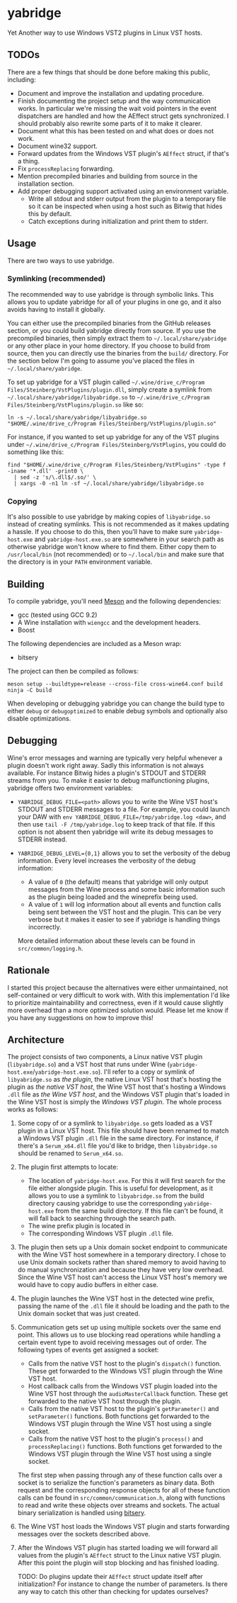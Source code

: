 # yabridge

Yet Another way to use Windows VST2 plugins in Linux VST hosts.

## TODOs

There are a few things that should be done before making this public, including:

- Document and improve the installation and updating procedure.
- Finish documenting the project setup and the way communication works. In
  particular we're missing the wait void pointers in the event dispatchers are
  handled and how the AEffect struct gets synchronized. I should probably also
  rewrite some parts of it to make it clearer.
- Document what this has been tested on and what does or does not work.
- Document wine32 support.
- Forward updates from the Windows VST plugin's `AEffect` struct, if that's a
  thing.
- Fix `processReplacing` forwarding.
- Mention precompiled binaries and building from source in the installation section.
- Add proper debugging support activated using an environment variable.
  - Write all stdout and stderr output from the plugin to a temporary file so it
    can be inspected when using a host such as Bitwig that hides this by
    default.
  - Catch exceptions during initialization and print them to stderr.

## Usage

There are two ways to use yabridge.

### Symlinking (recommended)

The recommended way to use yabridge is through symbolic links. This allows you
to update yabridge for all of your plugins in one go, and it also avoids having
to install it globally.

You can either use the precompiled binaries from the GitHub releases section, or
you could build yabridge directly from source. If you use the precompiled
binaries, then simply extract them to `~/.local/share/yabridge` or any other
place in your home directory. If you choose to build from source, then you can
directly use the binaries from the `build/` directory. For the section below I'm
going to assume you've placed the files in `~/.local/share/yabridge`.

To set up yabridge for a VST plugin called
`~/.wine/drive_c/Program Files/Steinberg/VstPlugins/plugin.dll`, simply create a
symlink from `~/.local/share/yabridge/libyabridge.so` to
`~/.wine/drive_c/Program Files/Steinberg/VstPlugins/plugin.so` like so:

```shell
ln -s ~/.local/share/yabridge/libyabridge.so "$HOME/.wine/drive_c/Program Files/Steinberg/VstPlugins/plugin.so"
```

For instance, if you wanted to set up yabridge for any of the VST plugins under
`~/.wine/drive_c/Program Files/Steinberg/VstPlugins`, you could do something
like this:

```shell
find "$HOME/.wine/drive_c/Program Files/Steinberg/VstPlugins" -type f -iname '*.dll' -print0 \
  | sed -z 's/\.dll$/.so/' \
  | xargs -0 -n1 ln -sf ~/.local/share/yabridge/libyabridge.so
```

### Copying

It's also possible to use yabridge by making copies of `libyabridge.so` instead
of creating symlinks. This is not recommended as it makes updating a hassle. If
you choose to do this, then you'll have to make sure `yabridge-host.exe` and
`yabridge-host.exe.so` are somewhere in your search path as otherwise yabridge
won't know where to find them. Either copy them to `/usr/local/bin` (not
recommended) or to `~/.local/bin` and make sure that the directory is in your
`PATH` environment variable.

## Building

To compile yabridge, you'll need [Meson](https://mesonbuild.com/index.html) and
the following dependencies:

- gcc (tested using GCC 9.2)
- A Wine installation with `wiengcc` and the development headers.
- Boost

The following dependencies are included as a Meson wrap:

- bitsery

The project can then be compiled as follows:

```shell
meson setup --buildtype=release --cross-file cross-wine64.conf build
ninja -C build
```

When developing or debugging yabridge you can change the build type to either
`debug` or `debugoptimized` to enable debug symbols and optionally also disable
optimizations.

## Debugging

Wine's error messages and warning are typically very helpful whenever a plugin
doesn't work right away. Sadly this information is not always available. For
instance Bitwig hides a plugin's STDOUT and STDERR streams from you. To make it
easier to debug malfunctioning plugins, yabridge offers two environment
variables:

- `YABRIDGE_DEBUG_FILE=<path>` allows you to write the Wine VST host's STDOUT
  and STDERR messages to a file. For example, you could launch your DAW with
  `env YABRIDGE_DEBUG_FILE=/tmp/yabridge.log <daw>`,
  and then use `tail -F /tmp/yabridge.log` to keep track of that file. If this
  option is not absent then yabridge will write its debug messages to STDERR
  instead.
- `YABRIDGE_DEBUG_LEVEL={0,1}` allows you to set the verbosity of the debug
  information. Every level increases the verbosity of the debug information:

  - A value of `0` (the default) means that yabridge will only output messages
    from the Wine process and some basic information such as the plugin being
    loaded and the wineprefix being used.
  - A value of `1` will log information about all events and function calls
    being sent between the VST host and the plugin. This can be very verbose but
    it makes it easier to see if yabridge is handling things incorrectly.

  More detailed information about these levels can be found in
  `src/common/logging.h`.

## Rationale

I started this project because the alternatives were either unmaintained, not
self-contained or very difficult to work with. With this implementation I'd like
to prioritize maintainability and correctness, even if it would cause slightly
more overhead than a more optimized solution would. Please let me know if you
have any suggestions on how to improve this!

## Architecture

The project consists of two components, a Linux native VST plugin
(`libyabridge.so`) and a VST host that runs under Wine
(`yabridge-host.exe`/`yabridge-host.exe.so`). I'll refer to a copy or symlink of
`libyabridge.so` as _the plugin_, the native Linux VST host that's hosting the
plugin as _the native VST host_, the Wine VST host that's hosting a Windows
`.dll` file as _the Wine VST host_, and the Windows VST plugin that's loaded in
the Wine VST host is simply the _Windows VST plugin_. The whole process works as
follows:

1. Some copy of or a symlink to `libyabridge.so` gets loaded as a VST plugin in
   a Linux VST host. This file should have been renamed to match a Windows VST
   plugin `.dll` file in the same directory. For instance, if there's a
   `Serum_x64.dll` file you'd like to bridge, then `libyabridge.so` should be
   renamed to `Serum_x64.so`.
2. The plugin first attempts to locate:

   - The location of `yabridge-host.exe`. For this it will first search for the
     file either alongside plugin. This is useful for development, as it allows
     you to use a symlink to `libyabridge.so` from the build directory causing
     yabridge to use the corresponding `yabridge-host.exe` from the same build
     directory. If this file can't be found, it will fall back to searching
     through the search path.
   - The wine prefix plugin is located in
   - The corresponding Windows VST plugin `.dll` file.

3. The plugin then sets up a Unix domain socket endpoint to communicate with the
   Wine VST host somewhere in a temporary directory. I chose to use Unix domain
   sockets rather than shared memory to avoid having to do manual
   synchronization and because they have very low overhead. Since the Wine VST
   host can't access the Linux VST host's memory we would have to copy audio
   buffers in either case.
4. The plugin launches the Wine VST host in the detected wine prefix, passing
   the name of the `.dll` file it should be loading and the path to the Unix
   domain socket that was just created.
5. Communication gets set up using multiple sockets over the same end point.
   This allows us to use blocking read operations while handling a certain event
   type to avoid receiving messages out of order. The following types of events
   get assigned a socket:

   - Calls from the native VST host to the plugin's `dispatch()` function. These
     get forwarded to the Windows VST plugin through the Wine VST host.
   - Host callback calls from the Windows VST plugin loaded into the Wine VST
     host through the `audioMasterCallback` function. These get forwarded to the
     native VST host through the plugin.
   - Calls from the native VST host to the plugin's `getParameter()` and
     `setParameter()` functions. Both functions get forwarded to the Windows VST plugin
     through the Wine VST host using a single socket.
   - Calls from the native VST host to the plugin's `process()` and
     `processReplacing()` functions. Both functions get forwarded to the Windows
     VST plugin through the Wine VST host using a single socket.

   The first step when passing through any of these function calls over a socket
   is to serialize the function's parameters as binary data. Both request and
   the corresponding response objects for all of these function calls can be
   found in `src/common/communication.h`, along with functions to read and write
   these objects over streams and sockets. The actual binary serialization is
   handled using [bitsery](https://github.com/fraillt/bitsery).

6. The Wine VST host loads the Windows VST plugin and starts forwarding messages
   over the sockets described above.
7. After the Windows VST plugin has started loading we will forward all values
   from the plugin's `AEffect` struct to the Linux native VST plugin. After this
   point the plugin will stop blocking and has finished loading.

   TODO: Do plugins update their `AEffect` struct update itself after
   initialization? For instance to change the number of parameters. Is there any
   way to catch this other than checking for updates ourselves?
